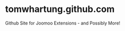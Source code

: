 tomwhartung.github.com
======================

Github Site for Joomoo Extensions - and Possibly More!